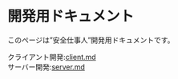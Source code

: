 # 開発用ドキュメント

このページは”安全仕事人”開発用ドキュメントです。

クライアント開発:[client.md](./client.md)  
サーバー開発:[server.md](./server.md)

